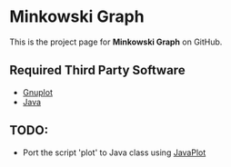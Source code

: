 
Minkowski Graph
===============

This is the project page for **Minkowski Graph** on GitHub. 


Required Third Party Software
---------------------

- [Gnuplot](http://www.gnuplot.info/)
- [Java](http://www.oracle.com/technetwork/java/javase/downloads/index.html)


TODO:
----------------

- Port the script 'plot' to Java class using [JavaPlot](http://javaplot.panayotis.com)
